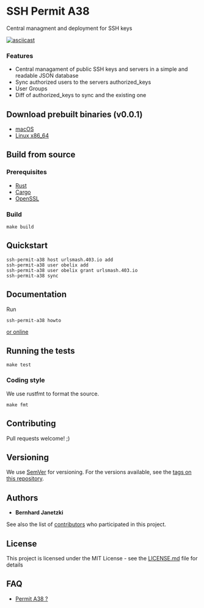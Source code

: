 # SSH Permit A38

Central managment and deployment for SSH keys

[![asciicast](https://asciinema.org/a/GyIB6XZj7Sotp9ZCekaQcLdDa.png)](https://asciinema.org/a/GyIB6XZj7Sotp9ZCekaQcLdDa)

### Features

* Central managament of public SSH keys and servers in a simple and readable JSON database  
* Sync authorized users to the servers authorized_keys
* User Groups
* Diff of authorized_keys to sync and the existing one

## Download prebuilt binaries (v0.0.1)

* [macOS](https://github.com/ierror/ssh-permit-a38/releases/download/untagged-94dd6630270e1c52de39/ssh-permit-a38-v0.0.1-x86_64-apple-darwin.zip)
* [Linux x86_64](https://github.com/ierror/ssh-permit-a38/releases/download/untagged-9c99cc16257f8a32cfab/ssh-permit-a38-v0.0.1-x86_64-unknown-linux-gnu.zip)

## Build from source

### Prerequisites

* [Rust](https://www.rust-lang.org/)
* [Cargo](https://doc.rust-lang.org/cargo/)
* [OpenSSL](https://www.openssl.org/)

### Build

```
make build
```

## Quickstart

```
ssh-permit-a38 host urlsmash.403.io add
ssh-permit-a38 user obelix add
ssh-permit-a38 user obelix grant urlsmash.403.io 
ssh-permit-a38 sync
```

## Documentation

Run

```
ssh-permit-a38 howto
```

[or online](https://github.com/ierror/ssh-permit-a38/blob/master/examples/commands.md) 

## Running the tests

```
make test
```

### Coding style

We use rustfmt to format the source.

```
make fmt
```

## Contributing

Pull requests welcome! ;) 

## Versioning

We use [SemVer](http://semver.org/) for versioning. For the versions available, see the [tags on this repository](https://github.com/ierror/ssh-permit-a38/tags). 

## Authors

* **Bernhard Janetzki**

See also the list of [contributors](https://github.com/ierror/ssh-permit-a38/contributors) who participated in this project.

## License

This project is licensed under the MIT License - see the [LICENSE.md](LICENSE.md) file for details

## FAQ

* [Permit A38 ?](https://www.youtube.com/watch?v=GI5kwSap9Ug) 
